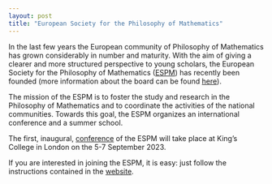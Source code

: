 ```yaml
---
layout: post
title: "European Society for the Philosophy of Mathematics"
---
```

In the last few years the European community of Philosophy of Mathematics has
grown considerably in number and maturity. With the aim of giving a clearer and
more structured perspective to young scholars, the European Society for the
Philosophy of Mathematics
([ESPM](https://philmath.eu/))
has recently been  founded (more information about the board can be found
[here](https://philmath.eu/board/)).

The mission of the ESPM is to foster the study and research in the Philosophy of
Mathematics and to coordinate the activities of the national communities.
Towards this goal, the ESPM organizes an international conference and a summer
school.

The first, inaugural,
[conference](https://philmath.eu/2023conference/)
of the ESPM will take place at King’s College in London on the 5-7 September
2023.

If you are interested in joining the ESPM, it is easy: just follow the
instructions contained in the
[website](https://philmath.eu/join/).
